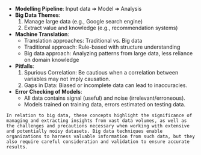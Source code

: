 - **Modelling Pipeline**: Input data ➔ Model ➔ Analysis
- **Big Data Themes**:
  1. Manage large data (e.g., Google search engine)
  2. Extract value and knowledge (e.g., recommendation systems)
- **Machine Translation**:
  - Translation approaches: Traditional vs. Big data
  - Traditional approach: Rule-based with structure understanding
  - Big data approach: Analyzing patterns from large data, less reliance on domain knowledge
- **Pitfalls**:
  1. Spurious Correlation: Be cautious when a correlation between variables may not imply causation.
  2. Gaps in Data: Biased or incomplete data can lead to inaccuracies.
- **Error Checking of Models**:
  - All data contains signal (useful) and noise (irrelevant/erroneous).
  - Models trained on training data, errors estimated on testing data.


```
In relation to big data, these concepts highlight the significance of managing and extracting insights from vast data volumes, as well as the challenges and precautions necessary when working with extensive and potentially noisy datasets. Big data techniques enable organizations to harness valuable information from such data, but they also require careful consideration and validation to ensure accurate results.
```


